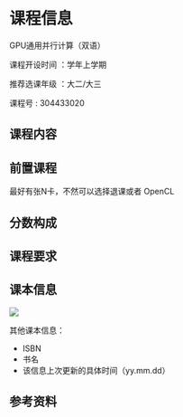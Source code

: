 # 课程信息

GPU通用并行计算（双语）

课程开设时间 ：学年上学期

推荐选课年级 ：大二/大三

课程号 : 304433020

## 课程内容

## 前置课程

最好有张N卡，不然可以选择退课或者 OpenCL

## 分数构成

## 课程要求

## 课本信息

![]("课本图片")

其他课本信息：
- ISBN
- 书名
- 该信息上次更新的具体时间（yy.mm.dd）

## 参考资料

